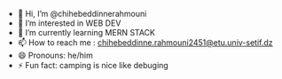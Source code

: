 - 👋 Hi, I’m @chihebeddinnerahmouni
- 👀 I’m interested in WEB DEV
- 🌱 I’m currently learning MERN STACK
- 📫 How to reach me : chihebeddinne.rahmouni2451@etu.univ-setif.dz
- 😄 Pronouns: he/him
- ⚡ Fun fact: camping is nice like debuging

<!---
chihebeddinnerahmouni/chihebeddinnerahmouni is a ✨ special ✨ repository because its `README.md` (this file) appears on your GitHub profile.
You can click the Preview link to take a look at your changes.
--->
